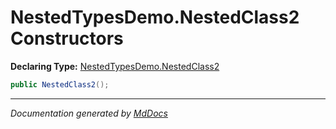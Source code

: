 ﻿# NestedTypesDemo.NestedClass2 Constructors

**Declaring Type:** [NestedTypesDemo.NestedClass2](../index.md)

```csharp
public NestedClass2();
```
___

*Documentation generated by [MdDocs](https://github.com/ap0llo/mddocs)*
